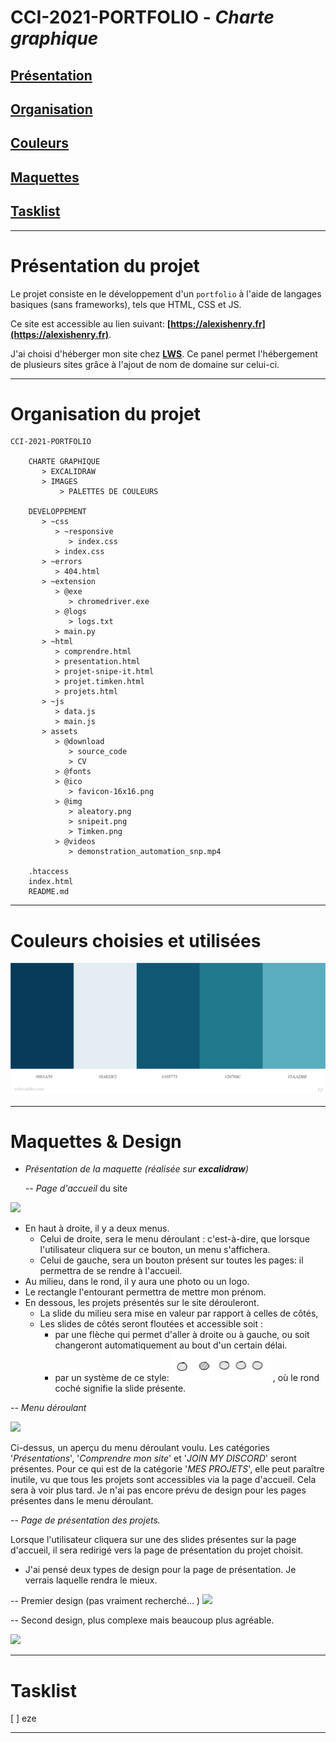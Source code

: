 # CCI-2021-PORTFOLIO - **_Charte graphique_**

## **[Présentation](#présentation-du-projet)**
## **[Organisation](#organisation-du-projet)**
## **[Couleurs](#couleurs-choisies-et-utilisées)**
## **[Maquettes](#maquettes--design)**
## **[Tasklist](#tasklist-1)**

---

# **Présentation du projet**

Le projet consiste en le développement d'un `portfolio` à l'aide de langages basiques (sans frameworks), tels que HTML, CSS et JS.

Ce site est accessible au lien suivant: **[https://alexishenry.fr](https://alexishenry.fr)**.

J'ai choisi d'héberger mon site chez **[LWS](https://www.lws.fr/)**.
Ce panel permet l'hébergement de plusieurs sites grâce à l'ajout de nom de domaine sur celui-ci.

---

# **Organisation du projet**

    CCI-2021-PORTFOLIO
       
        CHARTE GRAPHIQUE
           > EXCALIDRAW
           > IMAGES
               > PALETTES DE COULEURS
       
        DEVELOPPEMENT
           > ~css
              > ~responsive
                 > index.css
              > index.css
           > ~errors
              > 404.html
           > ~extension
              > @exe
                 > chromedriver.exe
              > @logs 
                 > logs.txt
              > main.py
           > ~html
              > comprendre.html
              > presentation.html
              > projet-snipe-it.html
              > projet.timken.html
              > projets.html
           > ~js
              > data.js
              > main.js
           > assets
              > @download
                 > source_code
                 > CV
              > @fonts
              > @ico
                 > favicon-16x16.png 
              > @img
                 > aleatory.png
                 > snipeit.png
                 > Timken.png
              > @videos
                 > demonstration_automation_snp.mp4
        
        .htaccess
        index.html
        README.md


---

# **Couleurs choisies et utilisées**

<img src="CHARTE GRAPHIQUE\IMAGES\PALETTES DE COULEURS\AC - Palette 4.jpeg">

---

# **Maquettes & Design**


- _Présentation de la maquette (réalisée sur **excalidraw**)_

  _-- Page d'accueil_ du site

<img src="CHARTE GRAPHIQUE\IMAGES\Page d'arrivée.png">

- En haut à droite, il y a deux menus.
  - Celui de droite, sera le menu déroulant : c'est-à-dire, que lorsque l'utilisateur cliquera sur ce bouton, un menu s'affichera.
  - Celui de gauche, sera un bouton présent sur toutes les pages: il permettra de se rendre à l'accueil.
- Au milieu, dans le rond, il y aura une photo ou un logo.
- Le rectangle l'entourant permettra de mettre mon prénom.
- En dessous, les projets présentés sur le site dérouleront.
  - La slide du milieu sera mise en valeur par rapport à celles de côtés,
  - Les slides de côtés seront floutées et accessible soit :
    - par une flèche qui permet d'aller à droite ou à gauche, ou soit changeront automatiquement au bout d'un certain délai.
    - par un système de ce style: <img src="CHARTE GRAPHIQUE\IMAGES\button.png"> , où le rond coché signifie la slide présente.

_-- Menu déroulant_

<img src="CHARTE GRAPHIQUE\IMAGES\Menu déroulant.png" />

Ci-dessus, un aperçu du menu déroulant voulu. Les catégories '_Présentations_', '_Comprendre mon site_' et '_JOIN MY DISCORD_' seront présentes. Pour ce qui est de la catégorie '_MES PROJETS_', elle peut paraître inutile, vu que tous les projets sont accessibles via la page d'accueil. Cela sera à voir plus tard. Je n'ai pas encore prévu de design pour les pages présentes dans le menu déroulant.

-- _Page de présentation des projets._

Lorsque l'utilisateur cliquera sur une des slides présentes sur la page d'accueil, il sera redirigé vers la page de présentation du projet choisit.

- J'ai pensé deux types de design pour la page de présentation. Je verrais laquelle rendra le mieux.

-- Premier design (pas vraiment recherché...
)
<img src="CHARTE GRAPHIQUE\IMAGES\Page présentation 1.png">

-- Second design, plus complexe mais beaucoup plus agréable.

<img src="CHARTE GRAPHIQUE\IMAGES\Page présentation 2.png">


---

# **Tasklist**

[ ] eze

---
